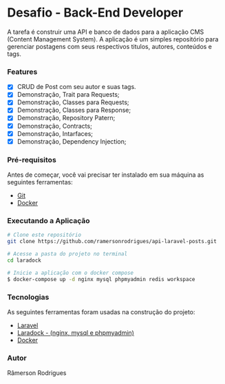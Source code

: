 <h1>Desafio - Back-End Developer</h1>

A tarefa é construir uma API e banco de dados para a aplicação CMS (Content Management System). A aplicação é um simples repositório para gerenciar postagens com seus respectivos titulos, autores, conteúdos e tags. 

### Features

-  [x] CRUD de Post com seu autor e suas tags.
-  [x] Demonstração, Trait para Requests;
-  [x] Demonstração, Classes para Requests;
-  [x] Demonstração, Classes para Response;
-  [x] Demonstração, Repository Patern;
-  [x] Demonstração, Contracts;
-  [x] Demonstração, Intarfaces;
-  [x] Demonstração, Dependency Injection;
  
### Pré-requisitos

Antes de começar, você vai precisar ter instalado em sua máquina as seguintes ferramentas:

-  [Git](https://git-scm.com/)
-  [Docker](https://www.docker.com/)

### Executando a Aplicação

````bash
# Clone este repositório
git clone https://github.com/ramersonrodrigues/api-laravel-posts.git

# Acesse a pasta do projeto no terminal
cd laradock

# Inicie a aplicação com o docker compose
$ docker-compose up -d nginx mysql phpmyadmin redis workspace 

````

### Tecnologias

As seguintes ferramentas foram usadas na construção do projeto:

-  [Laravel](https://laravel.com/)
-  [Laradock - (nginx, mysql e phpmyadmin)](https://laradock.io/)
-  [Docker](https://www.docker.com/)

### Autor

<a  href="https://github.com/ramersonrodrigues"  style="text-decoration: none;"> Râmerson Rodrigues</a>

